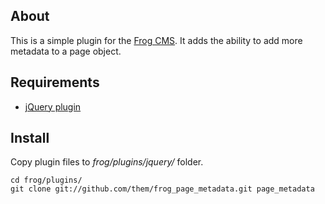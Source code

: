 About
-----

This is a simple plugin for the [Frog CMS](http://www.madebyfrog.com/). It adds the ability to add more metadata to a page object.

Requirements
------------

- [jQuery plugin](http://github.com/tuupola/frog_jquery/tree/master)

Install
-------

Copy plugin files to _frog/plugins/jquery/_ folder.

    cd frog/plugins/
    git clone git://github.com/them/frog_page_metadata.git page_metadata
